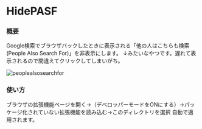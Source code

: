# HidePASF

### 概要
Google検索でブラウザバックしたときに表示される「他の人はこちらも検索 (People Also Search For)」を非表示にします。
↓みたいなやつです。遅れて表示されるので間違えてクリックしてしまいがち。

![peoplealsosearchfor](https://user-images.githubusercontent.com/50950660/167441006-0436d93f-33dc-49bd-8c8e-4c2306f308f2.jpg)


### 使い方
ブラウザの拡張機能ページを開く→（デベロッパーモードをONにする）→パッケージ化されていない拡張機能を読み込む→このディレクトリを選択
自動で適用されます。
